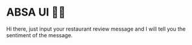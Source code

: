 # ABSA UI 🚀🤖

Hi there, just input your restaurant review message and I will tell you the sentiment of the message.